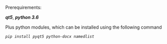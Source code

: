 Prerequirements:

_**qt5**_,
**_python 3.6_**

Plus python modules, which can be installed using the following command

_`pip install pyqt5 python-docx namedlist`_
